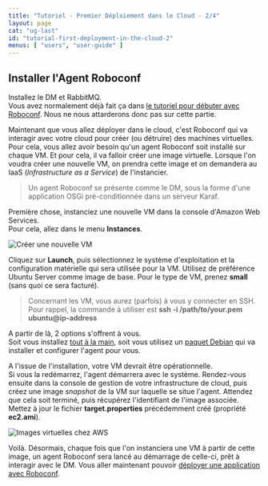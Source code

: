 ```yaml
---
title: "Tutoriel - Premier Déploiement dans le Cloud - 2/4"
layout: page
cat: "ug-last"
id: "tutorial-first-deployment-in-the-cloud-2"
menus: [ "users", "user-guide" ]
---
```


## Installer l'Agent Roboconf

Installez le DM et RabbitMQ.  
Vous avez normalement déjà fait ça dans [le tutoriel pour débuter avec Roboconf](tutoriel-debuter-avec-roboconf.html).
Nous ne nous attarderons donc pas sur cette partie.

Maintenant que vous allez déployer dans le cloud, c'est Roboconf qui va interagir avec votre cloud pour créer (ou détruire)
des machines virtuelles. Pour cela, vous allez avoir besoin qu'un agent Roboconf soit installé sur chaque VM. Et pour cela, il va falloir créer une image virtuelle. Lorsque l'on voudra créer une nouvelle VM, on prendra cette image et on demandera
au IaaS (*Infrastructure as a Service*) de l'instancier.

> Un agent Roboconf se présente comme le DM, sous la forme d'une application OSGi
> pré-conditionnée dans un serveur Karaf.

Première chose, instanciez une nouvelle VM dans la console d'Amazon Web Services.  
Pour cela, allez dans le menu **Instances**.

<img src="/resources/img/tutorial-aws-instances.jpg" alt="Créer une nouvelle VM" class="gs" />

Cliquez sur **Launch**, puis sélectionnez le système d'exploitation et la configuration
matérielle qui sera utilisée pour la VM. Utilisez de préférence Ubuntu Server comme image de base.
Pour le type de VM, prenez **small** (sans quoi ce sera facturé).
  
> Concernant les VM, vous aurez (parfois) à vous y connecter en SSH.  
> Pour rappel, la commande à utiliser est **ssh -i /path/to/your.pem ubuntu@ip-address**

A partir de là, 2 options s'offrent à vous.  
Soit vous installez [tout à la main](/en/user-guide/installing-an-agent.html), soit vous 
utilisez un [paquet Debian](/en/user-guide/installing-roboconf.html) qui va installer et
configurer l'agent pour vous.

A l'issue de l'installation, votre VM devrait être opérationnelle.  
Si vous la redémarrez, l'agent démarrera avec le système. Rendez-vous ensuite dans la console de gestion de votre
infrastructure de cloud, puis créez une image *snapshot* de la VM sur laquelle se situe l'agent. Attendez que cela 
soit terminé, puis récupérez l'identifiant de l'image associée. Mettez à jour le fichier **target.properties** 
précédemment créé (propriété **ec2.ami**).

<img src="/resources/img/tutorial-aws-amis.jpg" alt="Images virtuelles chez AWS" class="gs" />

Voilà. Désormais, chaque fois que l'on instanciera une VM à partir de cette image, un agent Roboconf sera
lancé au démarrage de celle-ci, prêt à interagir avec le DM. Vous aller maintenant pouvoir 
[déployer une application avec Roboconf](tutoriel-premier-deploiement-dans-le-cloud-3.html).

